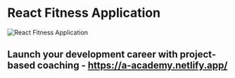 # React Fitness Application

![React Fitness Application](https://i.ibb.co/Yt9spGc/image.png)

## Launch your development career with project-based coaching - https://a-academy.netlify.app/
